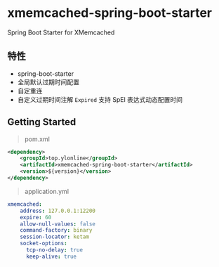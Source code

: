 # xmemcached-spring-boot-starter
Spring Boot Starter for XMemcached

## 特性
- spring-boot-starter
- 全局默认过期时间配置
- 自定重连
- 自定义过期时间注解 `Expired` 支持 SpEl 表达式动态配置时间


## Getting Started
> pom.xml
```xml
<dependency>
    <groupId>top.ylonline</groupId>
    <artifactId>xmemcached-spring-boot-starter</artifactId>
    <version>${version}</version>
</dependency>
```

> application.yml
```yaml
xmemcached:
    address: 127.0.0.1:12200
    expire: 60
    allow-null-values: false
    command-factory: binary
    session-locator: ketam
    socket-options:
      tcp-no-delay: true
      keep-alive: true
```
